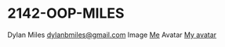 # 2142-OOP-MILES
Dylan Miles
dylanbmiles@gmail.com
Image
[Me](https://cdn.discordapp.com/attachments/257687802504937473/880107563314712596/Screenshot_20210825-101256.jpg)
Avatar
[My avatar](https://avatars.githubusercontent.com/u/89435676?v=4)
